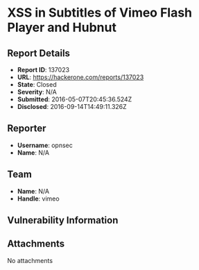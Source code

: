# XSS in Subtitles of Vimeo Flash Player and Hubnut 

## Report Details
- **Report ID**: 137023
- **URL**: https://hackerone.com/reports/137023
- **State**: Closed
- **Severity**: N/A
- **Submitted**: 2016-05-07T20:45:36.524Z
- **Disclosed**: 2016-09-14T14:49:11.326Z

## Reporter
- **Username**: opnsec
- **Name**: N/A

## Team
- **Name**: N/A
- **Handle**: vimeo

## Vulnerability Information


## Attachments
No attachments
